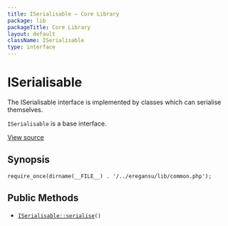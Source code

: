 ```yaml
---
title: ISerialisable — Core Library
package: lib
packageTitle: Core Library
layout: default
className: ISerialisable
type: interface
---
```


# ISerialisable

The ISerialisable interface is implemented by classes which can serialise
themselves.

<code>ISerialisable</code> is a base interface.

<a href="https://github.com/eregansu/lib/blob/master/common.php">View source</a>

## Synopsis

<pre><code>require_once(dirname(__FILE__) . '/../eregansu/lib/common.php');
</code></pre>
## Public Methods

* <code><a href="ISerialisable%3A%3Aserialise">ISerialisable::serialise</a>()</code>

